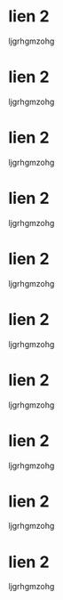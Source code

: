 # lien 2
ljgrhgmzohg



# lien 2
ljgrhgmzohg



# lien 2
ljgrhgmzohg



# lien 2
ljgrhgmzohg



# lien 2
ljgrhgmzohg# lien 2
ljgrhgmzohg# lien 2
ljgrhgmzohg# lien 2
ljgrhgmzohg# lien 2
ljgrhgmzohg# lien 2
ljgrhgmzohg